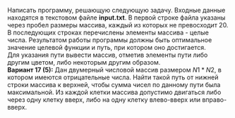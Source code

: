 Написать программу, решающую следующую задачу. Входные данные находятся в текстовом файле **input.txt**. В первой строке файла указаны через пробел размеры массива, каждый из которых не превосходит 20. В последующих строках перечислены элементы массива - целые числа. Результатом работы программы должны быть оптимальное значение целевой функции и путь, при котором оно достигается.  
Для указания пути вывести массив, отметив элементы пути либо другим цветом, либо некоторым другим образом.  
**Вариант 17 (5):** Дан двумерный числовой массив размером $N1*N2$, в котором имеются отрицательные числа. Найти такой путь от нижней строки массива к верхней, чтобы сумма чисел по данному пути была максимальной. Из каждой клетки массива допустимо двигаться либо через одну клетку вверх, либо на одну клетку влево-вверх или вправо-вверх.